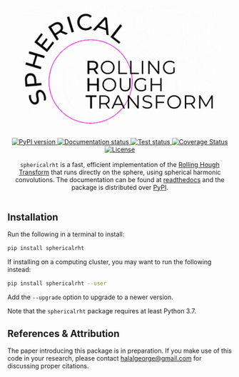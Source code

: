 <div align="center">
   <img src="https://raw.githubusercontent.com/georgehalal/sphericalrht/main/docs/images/sphericalrht_logo.gif" width="450px">
   </img>
   <br/>
   <a href="https://badge.fury.io/py/sphericalrht">
   <img src="https://badge.fury.io/py/sphericalrht.svg" alt="PyPI version" height="18">
   </a>
   <a href='https://sphericalrht.readthedocs.io/en/latest/?badge=latest'>
   <img src='https://readthedocs.org/projects/sphericalrht/badge/?version=latest' alt="Documentation status" />
   </a>
   <a href="https://github.com/georgehalal/sphericalrht/actions/workflows/tests.yml">
   <img src="https://github.com/georgehalal/sphericalrht/actions/workflows/tests.yml/badge.svg" alt="Test status"/>
   </a>
   <a href='https://coveralls.io/github/georgehalal/sphericalrht'>
   <img src='https://coveralls.io/repos/github/georgehalal/sphericalrht/badge.svg' alt='Coverage Status' />
   </a>
   <a href="https://github.com/georgehalal/sphericalrht/LICENSE">
   <img src="https://img.shields.io/badge/License-MIT-blue.svg?style=flat" alt="License"/>
   </a>
</div>
<br/>

<div align="center">
   <code>sphericalrht</code> is a fast, efficient implementation of the
   <a href="http://seclark.github.io/RHT/">Rolling Hough Transform</a>
   that runs directly on the sphere, using spherical harmonic convolutions.
   The documentation can be found at <a href="https://sphericalrht.readthedocs.io/en/latest/">readthedocs</a>
   and the package is distributed over <a href="https://pypi.org/project/sphericalrht/">PyPI</a>.
</div>
<br/>


## Installation

Run the following in a terminal to install:

```bash
pip install sphericalrht
```

If installing on a computing cluster, you may want to run the following
instead:

```bash
pip install sphericalrht --user
```
Add the `--upgrade` option to upgrade to a newer version.

Note that the `sphericalrht` package requires at least Python 3.7.


## References & Attribution

The paper introducing this package is in preparation. If you make use 
of this code in your research, please contact halalgeorge@gmail.com 
for discussing proper citations.
